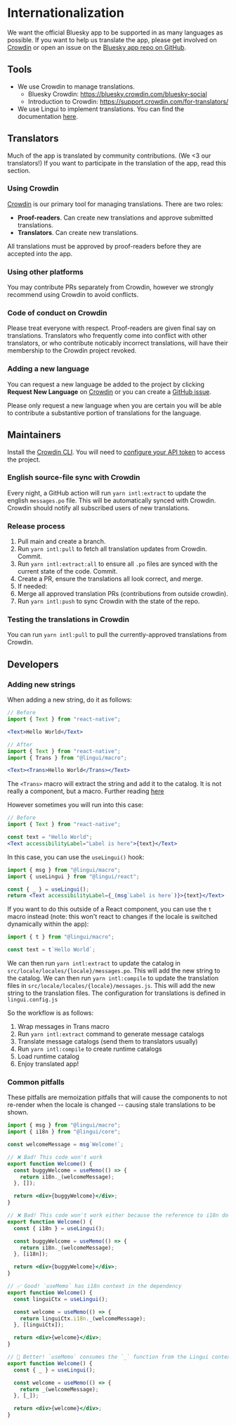 # Internationalization

We want the official Bluesky app to be supported in as many languages as possible. If you want to help us translate the app, please get involved on [Crowdin](https://bluesky.crowdin.com/bluesky-social) or open an issue on the [Bluesky app repo on GitHub](https://github.com/bluesky-social/social-app).

## Tools

- We use Crowdin to manage translations.
  - Bluesky Crowdin: https://bluesky.crowdin.com/bluesky-social
  - Introduction to Crowdin: https://support.crowdin.com/for-translators/
- We use Lingui to implement translations. You can find the documentation [here](https://lingui.dev/).

## Translators

Much of the app is translated by community contributions. (We <3 our translators!) If you want to participate in the translation of the app, read this section.

### Using Crowdin

[Crowdin](https://bluesky.crowdin.com/bluesky-social) is our primary tool for managing translations. There are two roles:

- **Proof-readers**. Can create new translations and approve submitted translations.
- **Translators**. Can create new translations.

All translations must be approved by proof-readers before they are accepted into the app.

### Using other platforms

You may contribute PRs separately from Crowdin, however we strongly recommend using Crowdin to avoid conflicts.

### Code of conduct on Crowdin

Please treat everyone with respect. Proof-readers are given final say on translations. Translators who frequently come into conflict with other translators, or who contribute noticably incorrect translations, will have their membership to the Crowdin project revoked.

### Adding a new language

You can request a new language be added to the project by clicking **Request New Language** on [Crowdin](https://bluesky.crowdin.com/bluesky-social) or you can create a [GitHub issue](https://github.com/bluesky-social/social-app/issues).

Please only request a new language when you are certain you will be able to contribute a substantive portion of translations for the language.

## Maintainers

Install the [Crowdin CLI](https://crowdin.github.io/crowdin-cli/). You will need to [configure your API token](https://crowdin.github.io/crowdin-cli/configuration) to access the project.

### English source-file sync with Crowdin

Every night, a GitHub action will run `yarn intl:extract` to update the english `messages.po` file. This will be automatically synced with Crowdin. Crowdin should notify all subscribed users of new translations.

### Release process

1. Pull main and create a branch.
1. Run `yarn intl:pull` to fetch all translation updates from Crowdin. Commit.
1. Run `yarn intl:extract:all` to ensure all `.po` files are synced with the current state of the code. Commit.
1. Create a PR, ensure the translations all look correct, and merge.
1. If needed:
  1. Merge all approved translation PRs (contributions from outside crowdin).
  1. Run `yarn intl:push` to sync Crowdin with the state of the repo.

### Testing the translations in Crowdin

You can run `yarn intl:pull` to pull the currently-approved translations from Crowdin.

## Developers

### Adding new strings

When adding a new string, do it as follows:
```jsx
// Before
import { Text } from "react-native";

<Text>Hello World</Text>
```

```jsx
// After
import { Text } from "react-native";
import { Trans } from "@lingui/macro";

<Text><Trans>Hello World</Trans></Text>
```

The `<Trans>` macro will extract the string and add it to the catalog. It is not really a component, but a macro. Further reading [here](https://lingui.dev/ref/macro.html)

However sometimes you will run into this case:
```jsx
// Before
import { Text } from "react-native";

const text = "Hello World";
<Text accessibilityLabel="Label is here">{text}</Text>
```
In this case, you can use the `useLingui()` hook:
```jsx
import { msg } from "@lingui/macro";
import { useLingui } from "@lingui/react";

const { _ } = useLingui();
return <Text accessibilityLabel={_(msg`Label is here`)}>{text}</Text>
```

If you want to do this outside of a React component, you can use the `t` macro instead (note: this won't react to changes if the locale is switched dynamically within the app):
```jsx
import { t } from "@lingui/macro";

const text = t`Hello World`;
```

We can then run `yarn intl:extract` to update the catalog in `src/locale/locales/{locale}/messages.po`. This will add the new string to the catalog.
We can then run `yarn intl:compile` to update the translation files in `src/locale/locales/{locale}/messages.js`. This will add the new string to the translation files. 
The configuration for translations is defined in `lingui.config.js`

So the workflow is as follows:
1. Wrap messages in Trans macro
2. Run `yarn intl:extract` command to generate message catalogs
3. Translate message catalogs (send them to translators usually)
4. Run `yarn intl:compile` to create runtime catalogs
5. Load runtime catalog
6. Enjoy translated app!

### Common pitfalls

These pitfalls are memoization pitfalls that will cause the components to not re-render when the locale is changed -- causing stale translations to be shown.

```jsx
import { msg } from "@lingui/macro";
import { i18n } from "@lingui/core";

const welcomeMessage = msg`Welcome!`;

// ❌ Bad! This code won't work
export function Welcome() {
  const buggyWelcome = useMemo(() => {
    return i18n._(welcomeMessage);
  }, []);

  return <div>{buggyWelcome}</div>;
}

// ❌ Bad! This code won't work either because the reference to i18n does not change
export function Welcome() {
  const { i18n } = useLingui();

  const buggyWelcome = useMemo(() => {
    return i18n._(welcomeMessage);
  }, [i18n]);

  return <div>{buggyWelcome}</div>;
}

// ✅ Good! `useMemo` has i18n context in the dependency
export function Welcome() {
  const linguiCtx = useLingui();

  const welcome = useMemo(() => {
    return linguiCtx.i18n._(welcomeMessage);
  }, [linguiCtx]);

  return <div>{welcome}</div>;
}

// 🤩 Better! `useMemo` consumes the `_` function from the Lingui context
export function Welcome() {
  const { _ } = useLingui();

  const welcome = useMemo(() => {
    return _(welcomeMessage);
  }, [_]);

  return <div>{welcome}</div>;
}
```
